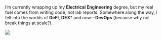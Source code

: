 I’m currently wrapping up my **Electrical Engineering** degree, but my real fuel comes from writing code, not lab reports. Somewhere along the way, I fell into the worlds of **DeFI**, **DEX*** and now—**DevOps** (because why not break things at scale?).




<img src="https://github-readme-stats.vercel.app/api?username=jallpatell&show_icons=true&show=reviews,prs_merged,prs_merged_percentage&theme=dark" />
